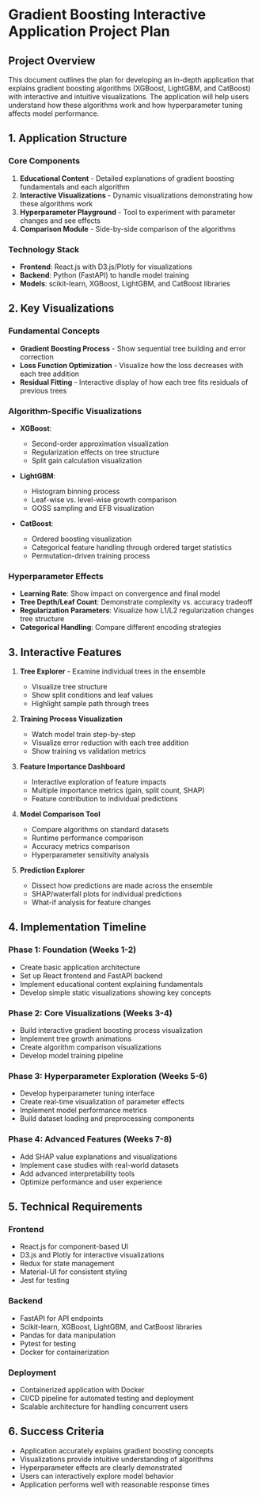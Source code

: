 # Gradient Boosting Interactive Application Project Plan

## Project Overview
This document outlines the plan for developing an in-depth application that explains gradient boosting algorithms (XGBoost, LightGBM, and CatBoost) with interactive and intuitive visualizations. The application will help users understand how these algorithms work and how hyperparameter tuning affects model performance.

## 1. Application Structure

### Core Components
1. **Educational Content** - Detailed explanations of gradient boosting fundamentals and each algorithm
2. **Interactive Visualizations** - Dynamic visualizations demonstrating how these algorithms work
3. **Hyperparameter Playground** - Tool to experiment with parameter changes and see effects
4. **Comparison Module** - Side-by-side comparison of the algorithms

### Technology Stack
- **Frontend**: React.js with D3.js/Plotly for visualizations
- **Backend**: Python (FastAPI) to handle model training
- **Models**: scikit-learn, XGBoost, LightGBM, and CatBoost libraries

## 2. Key Visualizations

### Fundamental Concepts
- **Gradient Boosting Process** - Show sequential tree building and error correction
- **Loss Function Optimization** - Visualize how the loss decreases with each tree addition
- **Residual Fitting** - Interactive display of how each tree fits residuals of previous trees

### Algorithm-Specific Visualizations
- **XGBoost**: 
  - Second-order approximation visualization
  - Regularization effects on tree structure
  - Split gain calculation visualization

- **LightGBM**: 
  - Histogram binning process
  - Leaf-wise vs. level-wise growth comparison
  - GOSS sampling and EFB visualization

- **CatBoost**: 
  - Ordered boosting visualization
  - Categorical feature handling through ordered target statistics
  - Permutation-driven training process

### Hyperparameter Effects
- **Learning Rate**: Show impact on convergence and final model
- **Tree Depth/Leaf Count**: Demonstrate complexity vs. accuracy tradeoff
- **Regularization Parameters**: Visualize how L1/L2 regularization changes tree structure
- **Categorical Handling**: Compare different encoding strategies

## 3. Interactive Features

1. **Tree Explorer** - Examine individual trees in the ensemble
   - Visualize tree structure
   - Show split conditions and leaf values
   - Highlight sample path through trees

2. **Training Process Visualization** 
   - Watch model train step-by-step 
   - Visualize error reduction with each tree addition
   - Show training vs validation metrics

3. **Feature Importance Dashboard** 
   - Interactive exploration of feature impacts
   - Multiple importance metrics (gain, split count, SHAP)
   - Feature contribution to individual predictions

4. **Model Comparison Tool** 
   - Compare algorithms on standard datasets
   - Runtime performance comparison
   - Accuracy metrics comparison
   - Hyperparameter sensitivity analysis

5. **Prediction Explorer** 
   - Dissect how predictions are made across the ensemble
   - SHAP/waterfall plots for individual predictions
   - What-if analysis for feature changes

## 4. Implementation Timeline

### Phase 1: Foundation (Weeks 1-2)
- Create basic application architecture
- Set up React frontend and FastAPI backend
- Implement educational content explaining fundamentals
- Develop simple static visualizations showing key concepts

### Phase 2: Core Visualizations (Weeks 3-4)
- Build interactive gradient boosting process visualization
- Implement tree growth animations
- Create algorithm comparison visualizations
- Develop model training pipeline

### Phase 3: Hyperparameter Exploration (Weeks 5-6)
- Develop hyperparameter tuning interface
- Create real-time visualization of parameter effects
- Implement model performance metrics
- Build dataset loading and preprocessing components

### Phase 4: Advanced Features (Weeks 7-8)
- Add SHAP value explanations and visualizations
- Implement case studies with real-world datasets
- Add advanced interpretability tools
- Optimize performance and user experience

## 5. Technical Requirements

### Frontend
- React.js for component-based UI
- D3.js and Plotly for interactive visualizations
- Redux for state management
- Material-UI for consistent styling
- Jest for testing

### Backend
- FastAPI for API endpoints
- Scikit-learn, XGBoost, LightGBM, and CatBoost libraries
- Pandas for data manipulation
- Pytest for testing
- Docker for containerization

### Deployment
- Containerized application with Docker
- CI/CD pipeline for automated testing and deployment
- Scalable architecture for handling concurrent users

## 6. Success Criteria
- Application accurately explains gradient boosting concepts
- Visualizations provide intuitive understanding of algorithms
- Hyperparameter effects are clearly demonstrated
- Users can interactively explore model behavior
- Application performs well with reasonable response times

